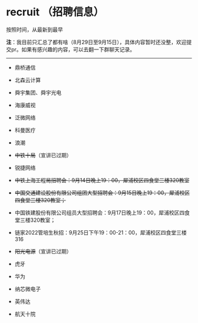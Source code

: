 # recruit （招聘信息）

按照时间，从最新到最早

**注**：我目前只汇总了都有啥（8月29日至9月15日），具体内容暂时还没整，欢迎提交pr。如果有感兴趣的内容，可以去翻一下群聊天记录。

---

* 鼎桥通信

* 北森云计算

* 舜宇集团、舜宇光电

* 海康威视

* 泛微网络

* 科曼医疗

* 浪潮

* ~~中铁十局~~（宣讲已过期）

* 锐捷网络

* ~~中铁上海工程局招聘会：9月14日晚上19：00，犀浦校区四食堂三楼320教室~~

* ~~中国交通建设股份有限公司组团大型招聘会：9月15日晚上19：00，犀浦校区四食堂三楼320教室；~~

* 中国铁建股份有限公司组员大型招聘会：9月17日晚上19：00，犀浦校区四食堂三楼320教室；

* 链家2022管培生秋招：9月25日下午19：00-21：00，犀浦校区四食堂三楼316

* ~~阳光电源~~（宣讲已过期）

* 虎牙

* 华为

* 纳芯微电子

* 英伟达

* 航天十院